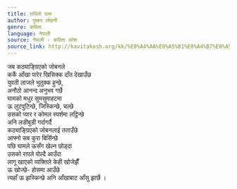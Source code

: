 ```yaml
---
title: रापिलो घाम
author: पुष्कर लोहनी
genre: कविता
language: नेपाली
source: नेपाली - कविता कोश
source_link: http://kavitakosh.org/kk/%E0%A4%AA%E0%A5%81%E0%A4%B7%E0%A5%8D%E0%A4%95%E0%A4%B0_%E0%A4%B2%E0%A5%8B%E0%A4%B9%E0%A4%A8%E0%A5%80
---
```


जब कठ्याङ्ग्रिएको जोबनले  
कर्के आँखा पारेर खिसिक्क दाँत देखाउँछ  
युवती लाजले भुतुक्क हुन्छे,  
अनौठो आनन्द अनुभव गर्छे  
घामको मधुर सुमसुमाहटमा  
ऊ लुटपुटिन्छे, जिस्किन्छे, चल्छे  
उसको प्यार र कोमल स्पर्शमा लट्ठिन्छे  
अनि लडीबुडी गर्दागर्दै  
कठ्याङ्ग्रिएको जोबनलाई तताउँछे  
आफ्नो सब कुरा बिर्सिन्छे  
पछि घामले ऊसँग खेल्न छोड्दा  
उसको रापले पोल्दै आउँदा  
लागू खाएको व्यक्तिले केही खोजेझैँ  
ऊ खोज्छे- होसमा आउँछे  
त्यहाँ ऊ झस्किन्छे अनि आँखाबाट आँसु झार्छे ।
